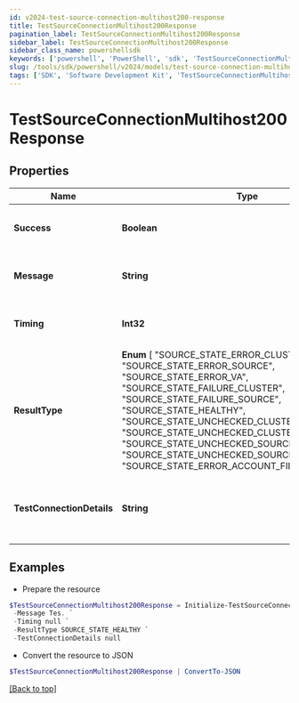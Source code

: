 ```yaml
---
id: v2024-test-source-connection-multihost200-response
title: TestSourceConnectionMultihost200Response
pagination_label: TestSourceConnectionMultihost200Response
sidebar_label: TestSourceConnectionMultihost200Response
sidebar_class_name: powershellsdk
keywords: ['powershell', 'PowerShell', 'sdk', 'TestSourceConnectionMultihost200Response', 'V2024TestSourceConnectionMultihost200Response'] 
slug: /tools/sdk/powershell/v2024/models/test-source-connection-multihost200-response
tags: ['SDK', 'Software Development Kit', 'TestSourceConnectionMultihost200Response', 'V2024TestSourceConnectionMultihost200Response']
---
```



# TestSourceConnectionMultihost200Response

## Properties

Name | Type | Description | Notes
------------ | ------------- | ------------- | -------------
**Success** | **Boolean** | Source's test connection status. | [optional] 
**Message** | **String** | Source's test connection message. | [optional] 
**Timing** | **Int32** | Source's test connection timing. | [optional] 
**ResultType** |  **Enum** [  "SOURCE_STATE_ERROR_CLUSTER",    "SOURCE_STATE_ERROR_SOURCE",    "SOURCE_STATE_ERROR_VA",    "SOURCE_STATE_FAILURE_CLUSTER",    "SOURCE_STATE_FAILURE_SOURCE",    "SOURCE_STATE_HEALTHY",    "SOURCE_STATE_UNCHECKED_CLUSTER",    "SOURCE_STATE_UNCHECKED_CLUSTER_NO_SOURCES",    "SOURCE_STATE_UNCHECKED_SOURCE",    "SOURCE_STATE_UNCHECKED_SOURCE_NO_ACCOUNTS",    "SOURCE_STATE_ERROR_ACCOUNT_FILE_IMPORT" ] | Source's human-readable result type. | [optional] 
**TestConnectionDetails** | **String** | Source's human-readable test connection details. | [optional] 

## Examples

- Prepare the resource
```powershell
$TestSourceConnectionMultihost200Response = Initialize-TestSourceConnectionMultihost200Response  -Success true `
 -Message Tes. `
 -Timing null `
 -ResultType SOURCE_STATE_HEALTHY `
 -TestConnectionDetails null
```

- Convert the resource to JSON
```powershell
$TestSourceConnectionMultihost200Response | ConvertTo-JSON
```


[[Back to top]](#) 

